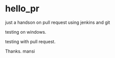 # hello_pr

just a handson on pull request using jenkins and git

testing on windows.

testing with pull request.

Thanks.
mansi
